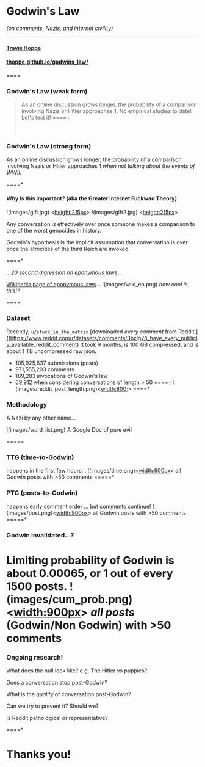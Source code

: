 # Godwin's Law
_(on comments, Nazis, and internet civility)_

----------
#### [Travis Hoppe](http://thoppe.github.io/)
#### [thoppe.github.io/godwins_law/](http://thoppe.github.io/godwins_law/#/)

====

### Godwin's Law (weak form)
> As an online discussion grows longer, the probability of a comparison involving Nazis or Hitler approaches 1.
No empirical studies to date! Let's test it!
====+ 
<br><br><br>
### Godwin's Law (strong form)
As an online discussion grows longer, the probability of a
comparison involving Nazis or Hitler approaches 1
*when not talking about the events of WWII.*

====*

#### Why is this important? (aka the Greater Internet Fuckwad Theory)
!(images/gift.jpg)  <<height:215px>>
!(images/gift2.jpg) <<height:215px>>


Any conversation is effectively over once someone makes a
comparison to one of the worst genocides in history.


Godwin's hypothesis is the implicit assumption that conversation
is over once the atrocities of the third Reich are invoked.

====*

_...20 second digression on [eponymous](https://en.wikipedia.org/wiki/Eponym) laws_....

[Wikipedia page of eponymous laws](https://en.wikipedia.org/wiki/List_of_eponymous_laws)...
!(images/wiki_ep.png)
_how cool is this!?_

====

### Dataset
Recently, `u/stuck_in_the_matrix` [downloaded _every comment_ from Reddit.]((https://www.reddit.com/r/datasets/comments/3bxlg7/i_have_every_publicly_available_reddit_comment) 
It took 9 months, is 100 GB compressed, and is about 1 TB uncompressed raw json.
+ 105,925,637 submissions (posts)
+ 971,555,203 comments
+ 189,283 invocations of Godwin's law
+ 69,912 when considering conversations of length > 50
====+
!(images/reddit_post_length.png)<<width:800;>>
====*

### Methodology
A Nazi by any other name...

!(images/word_list.png) A Google Doc of pure evil

=====
### TTG (time-to-Godwin)
happens in the first few hours...
!(images/time.png)<<width:900px>> all Godwin posts with >50 comments
=====*
### PTG (posts-to-Godwin)
happens early comment order ... but comments continue!
!(images/post.png)<<width:900px>> all Godwin posts with >50 comments
=====*
### Godwin invalidated...?
Limiting probability of Godwin is about 0.00065, or 1 out of every 1500 posts.
!(images/cum_prob.png)<<width:900px>> _all posts_ (Godwin/Non Godwin) with >50 comments
====

### Ongoing research!

What does the null look like? e.g. The Hitler vs puppies?

Does a conversation stop post-Godwin?

What is the _quality_ of conversation post-Godwin?

Can we try to prevent it? Should we?

Is Reddit pathological or representative?

====*

# Thanks you!